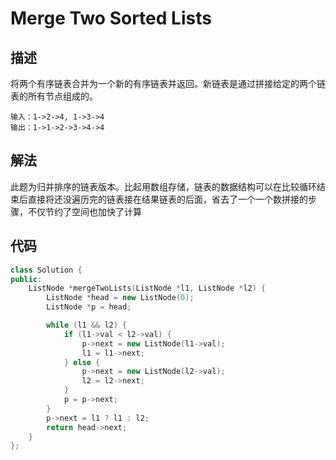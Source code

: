# Merge Two Sorted Lists

## 描述

将两个有序链表合并为一个新的有序链表并返回。新链表是通过拼接给定的两个链表的所有节点组成的。

```
输入：1->2->4, 1->3->4
输出：1->1->2->3->4->4
```

## 解法

此题为归并排序的链表版本。比起用数组存储，链表的数据结构可以在比较循环结束后直接将还没遍历完的链表接在结果链表的后面，省去了一个一个数拼接的步骤，不仅节约了空间也加快了计算

## 代码

```cpp
class Solution {
public:
    ListNode *mergeTwoLists(ListNode *l1, ListNode *l2) {
        ListNode *head = new ListNode(0);
        ListNode *p = head;

        while (l1 && l2) {
            if (l1->val < l2->val) {
                p->next = new ListNode(l1->val);
                l1 = l1->next;
            } else {
                p->next = new ListNode(l2->val);
                l2 = l2->next;
            }
            p = p->next;
        }
        p->next = l1 ? l1 : l2;
        return head->next;
    }
};
```
